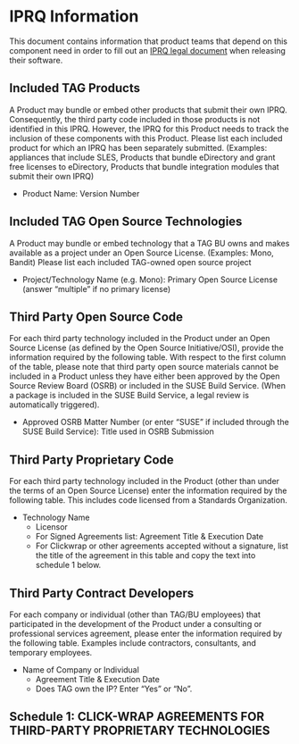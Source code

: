 # <Project Name> IPRQ Information

This document contains information that product teams that depend on this component need in order to fill out an [IPRQ legal document](https://innerweb.novell.com/organizations/legal/iprq.html) when releasing their software.

## Included TAG Products

A Product may bundle or embed other products that submit their own IPRQ.  Consequently, the third party code included in those products is not identified in this IPRQ.  However, the IPRQ for this Product needs to track the inclusion of these components with this Product.  Please list each included product for which an IPRQ has been separately submitted.  (Examples:  appliances that include SLES, Products that bundle eDirectory and grant free licenses to eDirectory, Products that bundle integration modules that submit their own IPRQ)           				 

   * Product Name: Version Number


## Included TAG Open Source Technologies

A Product may bundle or embed technology that a TAG BU owns and makes available as a project under an Open Source License.  (Examples:  Mono, Bandit)  Please list each included TAG-owned open source project           				 

   * Project/Technology Name (e.g. Mono): Primary Open Source License (answer “multiple” if no primary license)


## Third Party Open Source Code

For each third party technology included in the Product under an Open Source License (as defined by the Open Source Initiative/OSI), provide the information required by the following table. With respect to the first column of the table, please note that third party open source materials cannot be included in a Product unless they have either been approved by the Open Source Review Board (OSRB) or included in the SUSE Build Service. (When a package is included in the SUSE Build Service, a legal review is automatically triggered).

   * Approved OSRB Matter Number (or enter “SUSE” if included through the SUSE Build Service): Title used in OSRB Submission


## Third Party Proprietary Code

For each third party technology included in the Product (other than under the terms of an Open Source License) enter the information required by the following table. This includes code licensed from a Standards Organization.

   * Technology Name
      * Licensor
      * For Signed Agreements list: Agreement Title & Execution Date
      * For Clickwrap or other agreements accepted without a signature, list the title of the agreement in this table and copy the text into schedule 1 below.


## Third Party Contract Developers

For each company or individual (other than TAG/BU employees) that participated in the development of the Product under a consulting or professional services agreement, please enter the information required by the following table. Examples include contractors, consultants, and temporary employees.	

   * Name of Company or Individual
      * Agreement Title & Execution Date
      * Does TAG own the IP?  Enter “Yes” or “No”.


## Schedule 1: CLICK-WRAP AGREEMENTS FOR THIRD-PARTY PROPRIETARY TECHNOLOGIES
